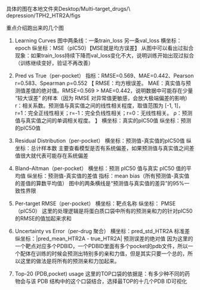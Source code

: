 具体的图在本地文件夹Desktop/Multi-target_drugs/\ depression/TPH2_HTR2A/figs 

重点介绍跑出来的几个图

1. Learning Curves
图中两条线：一条train_loss 另一条val_loss 
横坐标：epoch
纵坐标：MSE（pIC50）【MSE就是均方误差】
从图中可以看出过拟合现象：如果train_loss持续下降而val_loss变化不大，说明训练开始出现过拟合（训练继续变好，验证不再改善）

2. Pred vs True（per-pocket）
指标：RMSE=0.569、MAE=0.442、Pearson r=0.583、Spearman ρ=0.552
【
RMSE：均方根误差。
MAE：真实值与预测值差值的绝对值。RMSE=0.569 > MAE=0.442，说明数据中可能存在少量 “较大误差” 的样本（因为 RMSE 对异常值更敏感，会放大极端偏差的影响）
r：相关系数。预测值与真实值之间的线性相关程度，取值范围为 [-1, 1]，r=1：完全正线性相关；r=-1：完全负线性相关；r=0：无线性相关。
ρ：预测值与真实值之间的单调相关程度。
】
横坐标：真实的pIC50值
纵坐标：预测的pIC50值

3. Residual Distribution（per-pocket）
横坐标：预测值-真实值的pIC50值
纵坐标：总计样本数
主要查看模型是否有系统偏差，如果预测值与真实值之间差值很大就代表可能存在系统偏差

4. Bland–Altman（per-pocket）
横坐标：预测 pIC50 值与真实 pIC50 值的平均值
纵坐标：预测值-真实值的差值
指标：mean bias（所有预测值-真实值的差值的算数平均值）
图中的两条横线是“预测值与真实值的差异”的95%一致性界限

5. Per-target RMSE（per-pocket）
横坐标：靶点名称
纵坐标： PMSE（pIC50）
这里的处理逻辑是将蛋白质口袋中所有的预测亲和力的针对pIC50的RMSE的值加起来求和

6. Uncertainty vs Error（per-drug 聚合）
横坐标：pred_std_HTR2A 标准差 
纵坐标：|pred_mean_HTR2A - true_HTR2A| 预测误差的绝对值 因为这里的一个靶点对应多个PDBID，一个PDBID里面有多个pocket的pdb文件，所以一个配体在训练的时候会预测出特别多的亲和力值，但是其实只要一个总的，所以这里的做法是将所有的预测亲和力加起来。

7. Top-20 (PDB,pocket) usage
这里的TOP口袋的依据是：有多少种不同的药物会与该 PDB 结构中的这个口袋结合，选择最TOP的十几个PDB ID可视化







